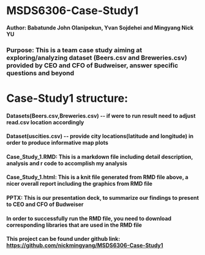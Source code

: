 # MSDS6306-Case-Study1
**Author: Babatunde John Olanipekun, Yvan Sojdehei and Mingyang Nick YU**
### Purpose: This is a team case study aiming at exploring/analyzing dataset (Beers.csv and Breweries.csv) provided by CEO and CFO of Budweiser, answer specific questions and beyond
# Case-Study1 structure: 
#### Datasets(Beers.csv,Breweries.csv) -- if were to run result need to adjust read.csv location accordingly
#### Dataset(uscities.csv) -- provide city locations(latitude and longitude) in order to produce informative map plots
#### Case_Study_1.RMD: This is a markdown file including detail description, analysis and r code to accomplish my analysis
#### Case_Study_1.html: This is a knit file generated from RMD file above, a nicer overall report including the graphics from RMD file
#### PPTX: This is our presentation deck, to summarize our findings to present to CEO and CFO of Budweiser
#### In order to successfully run the RMD file, you need to download corresponding libraries that are used in the RMD file
#### This project can be found under github link: https://github.com/nickmingyang/MSDS6306-Case-Study1
